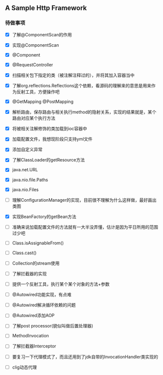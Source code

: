 ## A Sample Http Framework

### 待做事项

- [x] 了解@ComponentScan的作用
- [x] 实现@ComponentScan
- [x] @Component
- [x] @RequestController
- [x] 扫描相关包下指定的类（被注解注释过的），并将其加入容器当中
- [x] 了解org.reflections.Reflections这个依赖，看源码的理解来的意思是用来作为反射工具，方便操作吧
- [x] @GetMapping @PostMapping
- [x] 解析路由，保存路由与相关执行method的隐射关系，实现的结果就是，某个路由对应某个执行方法
- [x] 将被相关注解修饰的类加载到ioc容器中
- [x] 加载配置文件，我想现阶段只支持yml文件
- [x] 添加自定义异常
- [x] 了解ClassLoader的getResource方法
- [x] java.net.URL
- [x] java.nio.file.Paths
- [x] java.nio.Files
- [ ] 理解ConfigurationManager的实现，目前很不理解为什么这样做，最好画出类图
- [x] 实现BeanFactory的getBean方法
- [ ] 准确来说加载配置文件的方法就有一大半没弄懂，估计是因为平日所用的范围过少吧
- [ ] Class.isAssignableFrom()
- [ ] Class.cast()
- [ ] Collection的stream使用
- [ ] 了解拦截器的实现
- [ ] 提供一个反射工具，执行某个某个对象的方法+参数
- [ ] @Autowired功能实现，有点难
- [ ] @Autowired解决循环依赖的问题
- [ ] @Autowired添加AOP
- [ ] 了解post processor(貌似叫做后置处理器)
- [ ] MethodInvocation
- [ ] 了解拦截器Interceptor
- [ ] 要复习一下代理模式了，而且还用到了jdk自带的InvocationHandler类实现的
- [ ] clig动态代理


